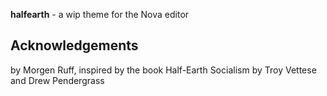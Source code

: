 <!--
👋 Hello! As Nova users browse the extensions library, a good README can help them understand what your extension does, how it works, and what setup or configuration it may require.

Not every extension will need every item described below. Use your best judgement when deciding which parts to keep to provide the best experience for your new users.

💡 Quick Tip! As you edit this README template, you can preview your changes by selecting **Extensions → Activate Project as Extension**, opening the Extension Library, and selecting "halfearth" in the sidebar.

Let's get started!
-->

<!--
🎈 To give users an idea of what your theme looks like, it's a great idea to show big, beautiful screenshots of your theme in action:
-->

**halfearth** - a wip theme for the Nova editor
<!--
🎈 If your extension provides multiple variations, don't forget to show those too!
-->

## Acknowledgements

<!--
🎈 If your theme is based on existing work by someone else, consider crediting the original author
-->

by Morgen Ruff, inspired by the book Half-Earth Socialism by Troy Vettese and Drew Pendergrass
